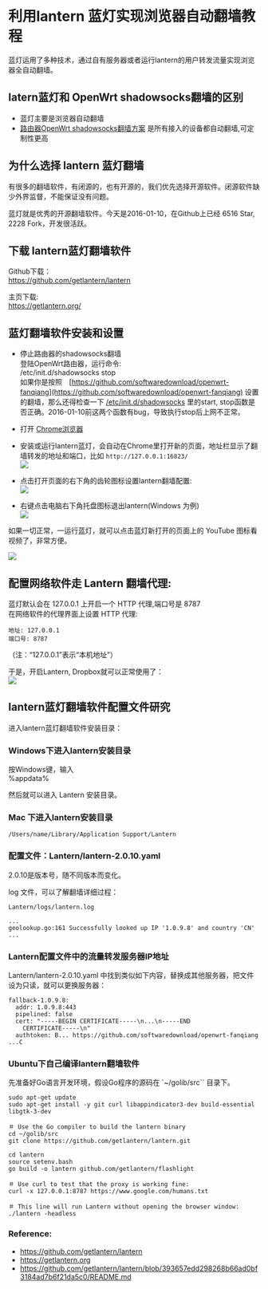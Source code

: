 # 利用lantern 蓝灯实现浏览器自动翻墙教程

蓝灯运用了多种技术，通过自有服务器或者运行lantern的用户转发流量实现浏览器全自动翻墙。

## latern蓝灯和 OpenWrt shadowsocks翻墙的区别

- 蓝灯主要是浏览器自动翻墙
- [路由器OpenWrt shadowsocks翻墙方案](https://github.com/softwaredownload/openwrt-fanqiang) 是所有接入的设备都自动翻墙,可定制性更高

## 为什么选择 lantern 蓝灯翻墙

有很多的翻墙软件，有闭源的，也有开源的，我们优先选择开源软件。闭源软件缺少外界监督，不能保证没有问题。

蓝灯就是优秀的开源翻墙软件。今天是2016-01-10，在Github上已经 6516 Star, 2228 Fork，开发很活跃。


## 下载 lantern蓝灯翻墙软件

Github下载：  
https://github.com/getlantern/lantern

主页下载:  
https://getlantern.org/

## 蓝灯翻墙软件安装和设置

- 停止路由器的shadowsocks翻墙  
	登陆OpenWrt路由器，运行命令:  
		/etc/init.d/shadowsocks stop  
	如果你是按照　[https://github.com/softwaredownload/openwrt-fanqiang](https://github.com/softwaredownload/openwrt-fanqiang) 设置的翻墙，那么还得检查一下 [/etc/init.d/shadowsocks](https://github.com/softwaredownload/openwrt-fanqiang/blob/master/openwrt/default/etc/init.d/shadowsocks) 里的start, stop函数是否正确。2016-01-10前这两个函数有bug，导致执行stop后上网不正常。
	
- 打开 [Chrome浏览器](https://www.google.com/chrome/browser/desktop/)

- 安装或运行lantern蓝灯，会自动在Chrome里打开新的页面，地址栏显示了翻墙转发的地址和端口，比如 `http://127.0.0.1:16823/`  
	![](images/5.1.1.lantern-fanqiang-dizhi.png)
	
- 点击打开页面的右下角的齿轮图标设置lantern翻墙配置:  
	![](images/5.1.2.lantern-fanqiang-peizhi.png)  
	
- 右键点击电脑右下角托盘图标退出lantern(Windows 为例)  
	![](images/5.1.3.lantern-fanqiang-tuichu.png)  
		
如果一切正常，一运行蓝灯，就可以点击蓝灯新打开的页面上的 YouTube 图标看视频了，非常方便。

![](images/5.1.4.lantern-fanqiang-full.png) 


## 配置网络软件走 Lantern 翻墙代理:

蓝灯默认会在 127.0.0.1 上开启一个 HTTP 代理,端口号是 8787  
在网络软件的代理界面上设置 HTTP 代理:

	地址: 127.0.0.1 
	端口号: 8787
	
（注：“127.0.0.1”表示“本机地址”）

于是，开启Lantern, Dropbox就可以正常使用了：  
![](images/5.1.5.lantern-fanqiang-dropbox.png)



## lantern蓝灯翻墙软件配置文件研究

进入lantern蓝灯翻墙软件安装目录：

### Windows下进入lantern安装目录

按Windows键，输入  
	%appdata% 

然后就可以进入 Lantern 安装目录。

### Mac 下进入lantern安装目录

	/Users/name/Library/Application Support/Lantern 

### 配置文件：Lantern/lantern-2.0.10.yaml

2.0.10是版本号，随不同版本而变化。

log 文件，可以了解翻墙详细过程： 
 
	Lantern/logs/lantern.log  
	
	...  
	geolookup.go:161 Successfully looked up IP '1.0.9.8' and country 'CN'  
	...
	
### Lantern配置文件中的流量转发服务器IP地址

Lantern/lantern-2.0.10.yaml 中找到类似如下内容，替换成其他服务器，把文件设为只读，就可以更换服务器：

    fallback-1.0.9.8:
      addr: 1.0.9.8:443
      pipelined: false
      cert: "-----BEGIN CERTIFICATE-----\n...\n-----END
        CERTIFICATE-----\n"
      authtoken: B... https://github.com/softwaredownload/openwrt-fanqiang ...C	

### Ubuntu下自己编译lantern翻墙软件

先准备好Go语言开发环境，假设Go程序的源码在 `~/golib/src`` 目录下。

	sudo apt-get update
	sudo apt-get install -y git curl libappindicator3-dev build-essential libgtk-3-dev
	
	＃ Use the Go compiler to build the lantern binary
	cd ~/golib/src
	git clone https://github.com/getlantern/lantern.git
	
	cd lantern
	source setenv.bash
	go build -o lantern github.com/getlantern/flashlight
	
	＃ Use curl to test that the proxy is working fine:
	curl -x 127.0.0.1:8787 https://www.google.com/humans.txt
	
	＃ This line will run Lantern without opening the browser window:
	./lantern -headless


### Reference:
- https://github.com/getlantern/lantern
- https://getlantern.org
- https://github.com/getlantern/lantern/blob/393657edd298268b66ad0bf3184ad7b6f21da5c0/README.md